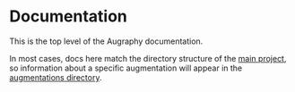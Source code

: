 # Documentation

This is the top level of the Augraphy documentation.

In most cases, docs here match the directory structure of the [main project](https://github.com/sparkfish/augraphy/tree/dev), so information about a specific augmentation will appear in the [augmentations directory](https://github.com/sparkfish/augraphy/tree/dev/doc/augmentations/).
